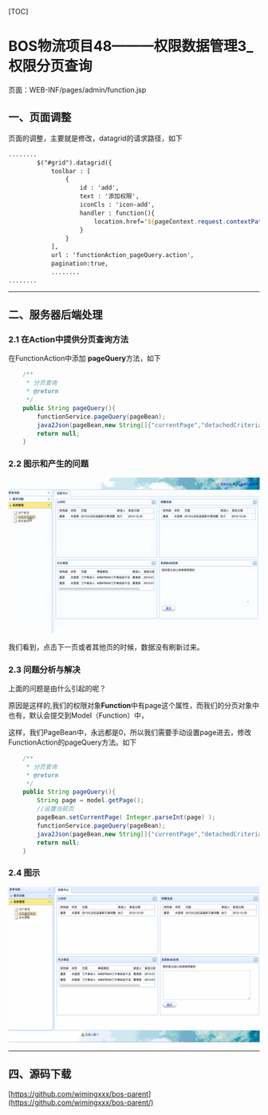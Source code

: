 
[TOC]


# BOS物流项目48———权限数据管理3\_权限分页查询


页面：WEB-INF/pages/admin/function.jsp

## 一、页面调整

页面的调整，主要就是修改，datagrid的请求路径，如下

```jsp
........
		$("#grid").datagrid({
			toolbar : [
				{
					id : 'add',
					text : '添加权限',
					iconCls : 'icon-add',
					handler : function(){
						location.href='${pageContext.request.contextPath}/page_admin_function_add.action';
					}
				}           
			],
			url : 'functionAction_pageQuery.action',
			pagination:true,
			........
........			
```


---

## 二、服务器后端处理

### 2.1 在Action中提供分页查询方法

在FunctionAction中添加 **pageQuery**方法，如下

```java
    /**
     * 分页查询
     * @return
     */
    public String pageQuery(){
        functionService.pageQuery(pageBean);
        java2Json(pageBean,new String[]{"currentPage","detachedCriteria","pageSize","parentFunction","roles","children"});
        return null;
    }
```

### 2.2 图示和产生的问题

![](../image/48/1.gif)

我们看到，点击下一页或者其他页的时候，数据没有刷新过来。


### 2.3 问题分析与解决
上面的问题是由什么引起的呢？

原因是这样的,我们的权限对象**Function**中有page这个属性，而我们的分页对象中也有，默认会提交到Model（Function）中，

这样，我们PageBean中，永远都是0，所以我们需要手动设置page进去，修改 FunctionAction的pageQuery方法。如下

```java
    /**
     * 分页查询
     * @return
     */
    public String pageQuery(){
        String page = model.getPage();
        //设置当前页
        pageBean.setCurrentPage( Integer.parseInt(page) );
        functionService.pageQuery(pageBean);
        java2Json(pageBean,new String[]{"currentPage","detachedCriteria","pageSize","parentFunction","roles","children"});
        return null;
    }
```



### 2.4 图示

![](../image/48/2.gif)


----



## 四、源码下载

[https://github.com/wimingxxx/bos-parent](https://github.com/wimingxxx/bos-parent/)
